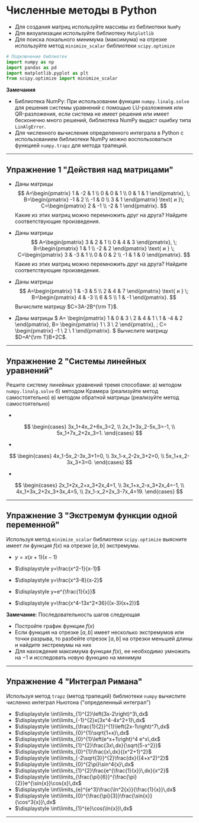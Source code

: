 # Численные методы в Python

* Для создания матриц используйте массивы из библиотеки `NumPy`
* Для визуализации используйте библиотеку `Matplotlib`
* Для поиска локального минимума (максимума) на отрезке используйте метод `minimize_scalar` библиотеки `scipy.optimize`

```python
# Подключение библиотек
import numpy as np
import pandas as pd
import matplotlib.pyplot as plt
from scipy.optimize import minimize_scalar
```

__Замечания__

* Библиотека NumPy: При использовании функции `numpy.linalg.solve` для решения системы уравнений с помощью LU-разложения или QR-разложения, если система не имеет решения или имеет бесконечно много решений, библиотека NumPy выдаст ошибку типа `LinAlgError`.
* Для численного вычисления определенного интеграла в Python с использованием библиотеки NumPy можно воспользоваться функцией `numpy.trapz` для метода трапеций.

---

## Упражнение 1 "Действия над матрицами"

* Даны матрицы 
$$
A=\begin{pmatrix}
1 & -2 & 1 \\
0 & 0 & 1 \\
0 & 1 & 1
\end{pmatrix}, \; 
B=\begin{pmatrix}
-1 & 2 \\
-1 & 0 \\
3 & 1
\end{pmatrix} \text{ и }\; C=\begin{pmatrix}
2 & -1 \\
-2 & 1
\end{pmatrix}.
$$ 
Какие из этих матриц можно перемножить друг на друга?
Найдите соответствующие произведения.

* Даны матрицы  
$$
A=\begin{pmatrix}
3 & 2 & 1 \\
0 & 4 & 3
\end{pmatrix}, \; 
B=\begin{pmatrix}
1 & 1 \\
-2 & 2 
\end{pmatrix} \text{ и } \; C=\begin{pmatrix}
3 & -3 & 1 \\
0 & 0 & 2 \\
-1 & 1 & 0
\end{pmatrix}.
$$ 
Какие из этих матриц можно перемножить друг на друга?
Найдите соответствующие произведения.

* Даны матрицы 
$$
A=\begin{pmatrix}
1 & -3 & 5 \\ 
2 & 4 & 7
\end{pmatrix} \text{ и } \; B=\begin{pmatrix}
4 & -3 \\
6 & 5 \\ 
1 & -1
\end{pmatrix}.
$$ 
Вычислите матрицу $C=3A-2B^{\rm T}$.

* Даны матрицы 
$
A=
\begin{pmatrix}
1 & 0 & 3 \\ 
2 & 4 & 1 \\
1 & -4 & 2
\end{pmatrix}, 
B=
\begin{pmatrix}
1 \\
3 \\ 
2 
\end{pmatrix}, \;
C=
\begin{pmatrix}
-1 \\
2 \\ 
1 
\end{pmatrix}.
$ 
Вычислите матрицу $D=A^{\rm T}B+2C$.

---

## Упражнение 2 "Системы линейных уравнений"

Решите систему линейных уравнений тремя способами: 
а) методом `numpy.linalg.solve`
б) методом Крамера (реализуйте метод самостоятельно)
в) методом обратной матрицы (реализуйте метод самостоятельно)

* 
$$
\begin{cases}
 3x_1+4x_2+6x_3=2, \\
 2x_1+3x_2-5x_3=-1, \\
 5x_1+7x_2+2x_3=1.
\end{cases}
$$

* 
$$
\begin{cases}
 4x_1-5x_2-3x_3+1=0, \\
 3x_1-x_2-2x_3+2=0, \\
 5x_1+x_2-3x_3+3=0.
\end{cases}
$$

* 
$$
\begin{cases}
  2x_1+2x_2+x_3+2x_4=1, \\
  3x_1+x_2-x_3+2x_4=-1,  \\
  4x_1+3x_2+2x_3+3x_4=5,  \\
  2x_1-x_2+2x_3-7x_4=19.
\end{cases}
$$

---

## Упражнение 3 "Экстремум функции одной переменной"

Используя метод `minimize_scalar` библиотеки `scipy.optimize` выясните имеет ли функция $f(x)$ на отрезке $[a, b]$ экстремумы.

* $\displaystyle y=x(x+1)(x-1)$
* $\displaystyle y=\frac{x^2-1}{x-1}$
* $\displaystyle y=\frac{x^3-8}{x-2}$

* $\displaystyle y=e^{\frac{1}{x}}$
* $\displaystyle y=\frac{x^4-13x^2+36}{(x-3)(x+2)}$


__Замечание__: Последовательность шагов следующая
* Постройте график функции $f(x)$ 
* Если функция на отрезке $[a, b]$ имеет несколько экстремумов или точки разрыва, то разбейте отрезок $[a, b]$ на отрезки меньшей длины и найдите экстремумы на них
* Для нахождения максимума функции $f(x)$, ее необходимо умножить на $-1$ и исследовать новую функцию на минимум

---

## Упражнение 4 "Интеграл Римана"

Используя метод `trapz` (метод трапеций) библиотеки `numpy` вычислите численно интеграл Ньютона ("определенный интеграл")
* $\displaystyle \int\limits_{1}^{2}\left(3x-2\right)^3\,dx$
* $\displaystyle \int\limits_{-1}^{2}x(3x^4-4x^2+1)\,dx$
* $\displaystyle \int\limits_{\frac{1}{2}}^{1}\left(2x-1\right)^7\,dx$
* $\displaystyle \int\limits_{0}^{1}\sqrt{1+x}\,dx$
* $\displaystyle \int\limits_{0}^{1}\left(e^x+1\right)^4  e^x\,dx$
* $\displaystyle \int\limits_{1}^{2}\frac{3x\,dx}{\sqrt{5-x^2}}$
* $\displaystyle \int\limits_{0}^{1}\frac{x\,dx}{(x^2+1)^2}$
* $\displaystyle \int\limits_{-2\sqrt{3}}^{2}\frac{dx}{(4+x^2)^2}$
* $\displaystyle \int\limits_{0}^{2\pi}\sin^4{x}\,dx$
* $\displaystyle \int\limits_{1}^{2}\frac{e^{\frac{1}{x}}\,dx}{x^2}$
* $\displaystyle \int\limits_{\frac{\pi}{6}}^{\frac{\pi}{2}}e^{\sin{x}}\cos{x}\,dx$
* $\displaystyle \int\limits_{e}^{e^3}\frac{\ln^2{x}}{\frac{1}{x}}\,dx$
* $\displaystyle \int\limits_{0}^{\frac{\pi}{3}}\frac{\sin{x}}{\cos^3{x}}\,dx$
* $\displaystyle \int\limits_{1}^{e}\cos(\ln{x})\,dx$

---
